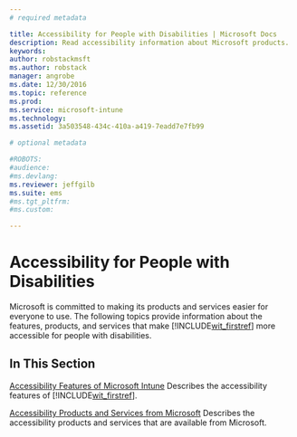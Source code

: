 ```yaml
---
# required metadata

title: Accessibility for People with Disabilities | Microsoft Docs
description: Read accessibility information about Microsoft products.
keywords:
author: robstackmsft
ms.author: robstack
manager: angrobe
ms.date: 12/30/2016
ms.topic: reference
ms.prod:
ms.service: microsoft-intune
ms.technology:
ms.assetid: 3a503548-434c-410a-a419-7eadd7e7fb99

# optional metadata

#ROBOTS:
#audience:
#ms.devlang:
ms.reviewer: jeffgilb
ms.suite: ems
#ms.tgt_pltfrm:
#ms.custom:

---
```


# Accessibility for People with Disabilities
Microsoft is committed to making its products and services easier for everyone to use. The following topics provide information about the features, products, and services that make [!INCLUDE[wit_firstref](./includes/wit_firstref_md.md)] more accessible for people with disabilities.

## In This Section
[Accessibility Features of Microsoft Intune](accessibility-features-of-microsoft-intune.md)
Describes the accessibility features of [!INCLUDE[wit_firstref](./includes/wit_firstref_md.md)].

[Accessibility Products and Services from Microsoft](accessibility-products-and-services-from-microsoft.md)
Describes the accessibility products and services that are available from Microsoft.
